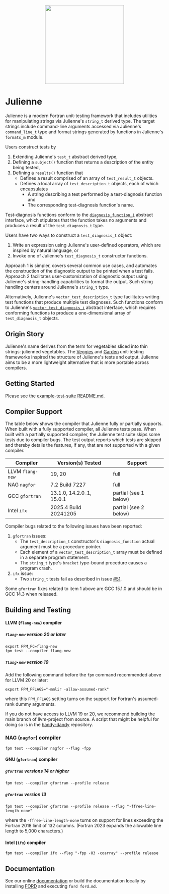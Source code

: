 <p align="center">
  <img width="250" height="250" src="https://github.com/user-attachments/assets/1a1c4f1a-f229-4d6d-bcaa-d5d9826ee639">
</p>

Julienne
========
Julienne is a modern Fortran unit-testing framework that includes utilities for manipulating strings
via Julienne's `string_t` derived type.  The target strings include command-line arguments accessed
via Julienne's `command_line_t` type  and format strings generated by functions in Julienne's `formats_m` module.

Users construct tests by
1. Extending Julienne's `test_t` abstract derived type,
2. Defining a `subject()` function that returns a description of the entity being tested,
3. Defining a `results()` function that
    - Defines a result comprised of an array of `test_result_t` objects.
    - Defines a local array of `test_description_t` objects, each of which encapsulates
        * A string describing a test performed by a test-diagnosis function and
        * The corresponding test-diagnosis function's name.

Test-diagnosis functions conform to the [`diagnosis_function_i`] abstract interface, which stipulates that
the function takes no arguments and produces a result of the `test_diagnosis_t` type.

Users have two ways to construct a `test_diagnosis_t` object:
1. Write an expression using Julienne's user-defined operators, which are inspired by natural language, or
2. Invoke one of Julienne's `test_diagnosis_t` constructor functions.

Approach 1 is simpler, covers several common use cases, and automates the construction of the diagnostic 
output to be printed when a test fails.  Approach 2 facilitates user-customization of diagnostic output 
using Julienne's string-handling capabilities to format the output.  Such string handling centers around
Julienne's `string_t` type. 

Alternatively, Julienne's `vector_test_description_t` type facilitates writing test functions that produce 
multiple test diagnoses. Such functions conform to Julienne's [`vector_test_diagnosis_i`] abstract interface, 
which requires conforming functions to produce a one-dimensional array of `test_diagnosis_t` objects.

Origin Story
------------

Julienne's name derives from the term for vegetables sliced into thin strings: julienned vegetables.
The [Veggies] and [Garden] unit-testing frameworks inspired the structure of Julienne's tests and output.
Julienne aims to be a more lightweight alternative that is more portable across compilers.

Getting Started
---------------
Please see the [example-test-suite README.md](./example/example-test-suite/README.md).

Compiler Support
----------------
The table below shows the compiler that Julienne fully or partially supports.  When built with a fully
supported compiler, all Julienne tests pass.  When built with a partially supported compiler, the Julienne
test suite skips some tests due to compiler bugs.  The test output reports which tests are skipped and
thereby details the features, if any, that are not supported with a given compiler.

Compiler         | Version(s) Tested        | Support
-----------------|--------------------------|----------------------
LLVM `flang-new` | 19, 20                   | full
NAG `nagfor`     | 7.2 Build 7227           | full
GCC `gfortran`   | 13.1.0, 14.2.0_1, 15.0.1 | partial (see 1 below)
Intel `ifx`      | 2025.4 Build 20241205    | partial (see 2 below)

Compiler bugs related to the following issues have been reported:

1. `gfortran` issues:
   - The `test_description_t` constructor's `diagnosis_function` actual argument must be a procedure pointer.
   - Each element of a `vector_test_description_t` array must be defined in a separate program statement.
   - The `string_t` type's `bracket` type-bound procedure causes a program crash.
2. `ifx` issue:
   - Two `string_t` tests fail as described in issue [#51](https://github.com/BerkeleyLab/julienne/issues/51).

Some `gfortran` fixes related to item 1 above are GCC 15.1.0 and should be in GCC 14.3 when released.

Building and Testing
--------------------

#### LLVM (`flang-new`) compiler
##### `flang-new` version 20 or later
```
export FPM_FC=flang-new
fpm test --compiler flang-new
```

##### `flang-new` version 19
Add the following command before the `fpm` command recommended above for LLVM 20 or later:
```
export FPM_FFLAGS="-mmlir -allow-assumed-rank"
```
where this `FPM_FFLAGS` setting turns on the support for Fortran's assumed-rank dummy arguments.

If you do not have access to LLVM 19 or 20, we recommend building the main branch of llvm-project from source.
A script that might be helpful for doing so is in the [handy-dandy] repository.

### NAG (`nagfor`) compiler
```
fpm test --compiler nagfor --flag -fpp
```

#### GNU (`gfortran`) compiler
##### `gfortran` versions 14 or higher
```
fpm test --compiler gfortran --profile release
```

##### `gfortran` version 13
```
fpm test --compiler gfortran --profile release --flag "-ffree-line-length-none"
```
where the `-ffree-line-length-none` turns on support for lines exceeding the Fortran 2018 limit of 132 columns.
(Fortran 2023 expands the allowable line length to 5,000 characters.)

#### Intel (`ifx`) compiler
```
fpm test --compiler ifx --flag "-fpp -O3 -coarray" --profile release
```

Documentation
-------------
See our online [documentation] or build the documentation locally by installing [FORD] and executing `ford ford.md`.

[Sourcery]: https://github.com/sourceryinstitute/sourcery
[Veggies]: https://gitlab.com/everythingfunctional/veggies
[Garden]: https://gitlab.com/everythingfunctional/garden
[here]: https://github.com/rouson/handy-dandy/blob/7caaa4dc3d6e5331914a3025f0cb1db5ac1a886f/src/fresh-llvm-build.sh
[documentation]: https:///berkeleylab.github.io/julienne/
[FORD]: https://github.com/Fortran-FOSS-Programmers/ford
[handy-dandy]: https://github.com/rouson/handy-dandy/blob/7caaa4dc3d6e5331914a3025f0cb1db5ac1a886f/src/fresh-llvm-build.sh
[`diagnosis_function_i`]: https://github.com/BerkeleyLab/julienne/blob/37bcc959efa8f9e27ae50fecfd37a6bf52ef0a43/src/julienne/julienne_test_description_m.f90#L16
[`vector_test_diagnosis_i`]: https://github.com/BerkeleyLab/julienne/blob/37bcc959efa8f9e27ae50fecfd37a6bf52ef0a43/src/julienne/julienne_vector_test_description_m.F90#L18
